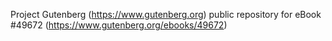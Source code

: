 Project Gutenberg (https://www.gutenberg.org) public repository for eBook #49672 (https://www.gutenberg.org/ebooks/49672)
